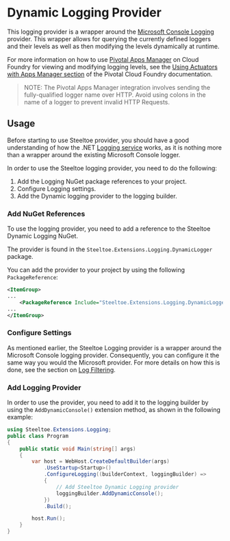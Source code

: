 # Dynamic Logging Provider

This logging provider is a wrapper around the [Microsoft Console Logging](https://github.com/aspnet/Logging) provider. This wrapper allows for querying the currently defined loggers and their levels as well as then modifying the levels dynamically at runtime.

For more information on how to use [Pivotal Apps Manager](https://docs.pivotal.io/pivotalcf/2-0/console/index.html) on Cloud Foundry for viewing and modifying logging levels, see the [Using Actuators with Apps Manager section](https://docs.pivotal.io/pivotalcf/2-0/console/using-actuators.html) of the Pivotal Cloud Foundry documentation.

> NOTE: The Pivotal Apps Manager integration involves sending the fully-qualified logger name over HTTP. Avoid using colons in the name of a logger to prevent invalid HTTP Requests.

## Usage

Before starting to use Steeltoe provider, you should have a good understanding of how the .NET [Logging service](https://docs.microsoft.com/en-us/aspnet/core/fundamentals/logging/?tabs=aspnetcore2x) works, as it is nothing more than a wrapper around the existing Microsoft Console logger.

In order to use the Steeltoe logging provider, you need to do the following:

1. Add the Logging NuGet package references to your project.
1. Configure Logging settings.
1. Add the Dynamic logging provider to the logging builder.

### Add NuGet References

To use the logging provider, you need to add a reference to the Steeltoe Dynamic Logging NuGet.

The provider is found in the `Steeltoe.Extensions.Logging.DynamicLogger` package.

You can add the provider to your project by using the following `PackageReference`:

```xml
<ItemGroup>
...
    <PackageReference Include="Steeltoe.Extensions.Logging.DynamicLogger" Version= "2.1.0"/>
...
</ItemGroup>
```

### Configure Settings

As mentioned earlier, the Steeltoe Logging provider is a wrapper around the Microsoft Console logging provider. Consequently, you can configure it the same way you would the Microsoft provider. For more details on how this is done, see the section on [Log Filtering](https://docs.microsoft.com/en-us/aspnet/core/fundamentals/logging/?tabs=aspnetcore2x#log-filtering).

### Add Logging Provider

In order to use the provider, you need to add it to the logging builder by using the `AddDynamicConsole()` extension method, as shown in the following example:

```csharp
using Steeltoe.Extensions.Logging;
public class Program
{
    public static void Main(string[] args)
    {
        var host = WebHost.CreateDefaultBuilder(args)
            .UseStartup<Startup>()
            .ConfigureLogging((builderContext, loggingBuilder) =>
            {
                // Add Steeltoe Dynamic Logging provider
                loggingBuilder.AddDynamicConsole();
            })
            .Build();

        host.Run();
    }
}
```
